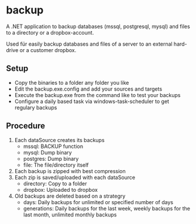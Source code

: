 # backup
A .NET application to backup databases (mssql, postgresql, mysql) and files to a directory or a dropbox-account.

Used für easily backup databases and files of a server to an external hard-drive or a customer dropbox.

## Setup
- Copy the binaries to a folder any folder you like
- Edit the backup.exe.config and add your sources and targets
- Execute the backup.exe from the command like to test your backups
- Configure a daily based task via windows-task-scheduler to get regulary backups

## Procedure
1. Each dataSource creates its backups
   * mssql: BACKUP function
   * mysql: Dump binary
   * postgres: Dump binary
   * file: The file/directory itself
2. Each backup is zipped with best compression
3. Each zip is saved/uploaded with each dataSource
   * directory: Copy to a folder
   * dropbox: Uploaded to dropbox
4. Old backups are deleted based on a strategry
   * days: Daily backups for unlimited or specified number of days
   * generations: Daily backups for the last week, weekly backups for the last month, unlimited monthly backups
